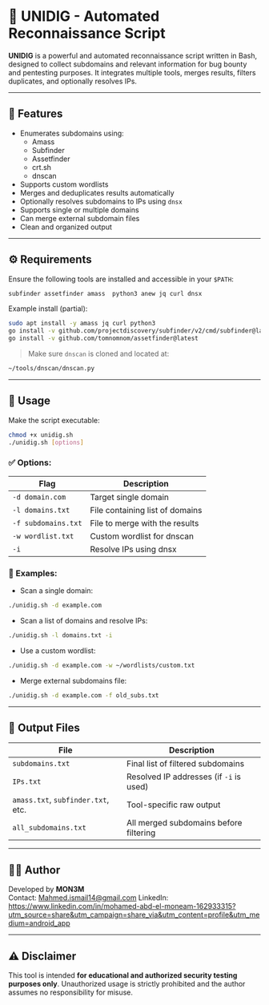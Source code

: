# 🧠 UNIDIG - Automated Reconnaissance Script


**UNIDIG** is a powerful and automated reconnaissance script written in Bash, designed to collect subdomains and relevant information for bug bounty and pentesting purposes. It integrates multiple tools, merges results, filters duplicates, and optionally resolves IPs.

---

## 🚀 Features

- Enumerates subdomains using:
  - Amass
  - Subfinder
  - Assetfinder
  - crt.sh
  - dnscan
- Supports custom wordlists
- Merges and deduplicates results automatically
- Optionally resolves subdomains to IPs using `dnsx`
- Supports single or multiple domains
- Can merge external subdomain files
- Clean and organized output

---

## ⚙️ Requirements

Ensure the following tools are installed and accessible in your `$PATH`:

```bash
subfinder assetfinder amass  python3 anew jq curl dnsx
```

Example install (partial):

```bash
sudo apt install -y amass jq curl python3
go install -v github.com/projectdiscovery/subfinder/v2/cmd/subfinder@latest
go install -v github.com/tomnomnom/assetfinder@latest
```

> Make sure `dnscan` is cloned and located at:
```bash
~/tools/dnscan/dnscan.py
```

---

## 🧪 Usage

Make the script executable:

```bash
chmod +x unidig.sh
./unidig.sh [options]
```

### ✅ Options:

| Flag | Description |
|------|-------------|
| `-d domain.com` | Target single domain |
| `-l domains.txt` | File containing list of domains |
| `-f subdomains.txt` | File to merge with the results |
| `-w wordlist.txt` | Custom wordlist for dnscan |
| `-i` | Resolve IPs using dnsx |

### 🔁 Examples:

- Scan a single domain:
```bash
./unidig.sh -d example.com
```

- Scan a list of domains and resolve IPs:
```bash
./unidig.sh -l domains.txt -i
```

- Use a custom wordlist:
```bash
./unidig.sh -d example.com -w ~/wordlists/custom.txt
```

- Merge external subdomains file:
```bash
./unidig.sh -d example.com -f old_subs.txt
```

---

## 📁 Output Files

| File | Description |
|------|-------------|
| `subdomains.txt` | Final list of filtered subdomains |
| `IPs.txt` | Resolved IP addresses (if `-i` is used) |
| `amass.txt`, `subfinder.txt`, etc. | Tool-specific raw output |
| `all_subdomains.txt` | All merged subdomains before filtering |

---

## 👨‍💻 Author

Developed by **MON3M**  
Contact: [Mahmed.ismail14@gmail.com](mailto:Mahmed.ismail14@gmail.com)
LinkedIn: https://www.linkedin.com/in/mohamed-abd-el-moneam-162933315?utm_source=share&utm_campaign=share_via&utm_content=profile&utm_medium=android_app

---

## ⚠️ Disclaimer

This tool is intended **for educational and authorized security testing purposes only**. Unauthorized usage is strictly prohibited and the author assumes no responsibility for misuse.
